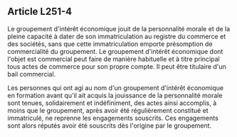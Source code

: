 Article L251-4
----
Le groupement d'intérêt économique jouit de la personnalité morale et de la
pleine capacité à dater de son immatriculation au registre du commerce et des
sociétés, sans que cette immatriculation emporte présomption de commercialité du
groupement. Le groupement d'intérêt économique dont l'objet est commercial peut
faire de manière habituelle et à titre principal tous actes de commerce pour son
propre compte. Il peut être titulaire d'un bail commercial.

Les personnes qui ont agi au nom d'un groupement d'intérêt économique en
formation avant qu'il ait acquis la jouissance de la personnalité morale sont
tenues, solidairement et indéfiniment, des actes ainsi accomplis, à moins que le
groupement, après avoir été régulièrement constitué et immatriculé, ne reprenne
les engagements souscrits. Ces engagements sont alors réputés avoir été
souscrits dès l'origine par le groupement.
